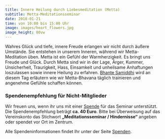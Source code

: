 ```yaml
---
title: Innere Heilung durch Liebesmeditation (Metta)
subtitle: Metta-Meditationsseminar
date: 2018-01-21
time: von 10:00 bis 15:00 Uhr
image: images/heart_flowers.jpg
image_height: 80vw
---
```

Wahres Glück und tiefe, innere Freude erlangen wir nicht durch äußere Umstände. Sie entstehen in unserem Inneren, während wir Metta-Meditation üben. Metta ist ein Gefühl der Warmherzigkeit. Es bringt uns Freude und Glück.
Durch Metta sind wir in der Lage, Ärger, Kummer, Unsicherheit, Traurigkeit, Hass, Einsamkeit und unheilsame Anhaftungen loszulassen sowie innere Heilung zu erfahren.
[Bhante Samiddhi](lehrer.html) wird an diesem Tag erläutern wie wir Metta-Bhavana täglich trainieren und angenehme Gefühle schaffen können.

### Spendenempfehlung für Nicht-Mitglieder
Wir freuen uns, wenn ihr uns mit einer [Spende](spenden.html) für das Seminar unterstützt.
Die Spendenempfehlung beträgt **ca. 40 Euro**. Bitte bei Überweisung auf
das Vereinskonto das Stichwort **„Meditationsseminar / Hindernisse“** angeben
oder spendet vor Ort im Zentrum.

Alle Spendeninformationen findet Ihr unter der Seite [Spenden](spenden.html).
